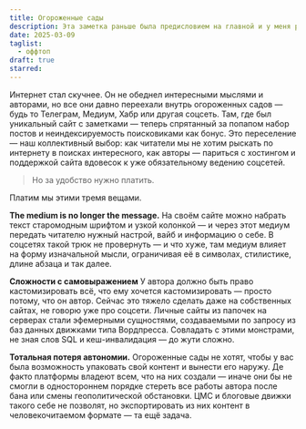 ```yaml
---
title: Огороженные сады
description: Эта заметка раньше была предисловием на главной и у меня рука не поднимается её удалить, а желания доредачить нет. Рассуждаю, как мы докатились до жизни такой и проверяю, что фича черновиков работает.
date: 2025-03-09
taglist:
  - оффтоп
draft: true
starred:
---
```

Интернет стал скучнее. Он не обеднел интересными мыслями и авторами, но все они давно переехали внутрь огороженных садов — будь то Телеграм, Медиум, Хабр или другая соцсеть. Там, где был уникальный сайт с заметками — теперь спрятанный за попапом набор постов и неиндексируемость поисковиками как бонус. Это переселение — наш коллективный выбор: как читатели мы не хотим рыскать по интернету в поисках интересного, как авторы — париться с хостингом и поддержкой сайта вдовесок к уже обязательному ведению соцсетей. 

> Но за удобство нужно платить. 

Платим мы этими тремя вещами.

**The medium is no longer the message.** На своём сайте можно набрать текст старомодным шрифтом и узкой колонкой — и через этот медиум передать читателю нужный настрой, вайб и информацию о себе. В соцсетях такой трюк не провернуть — и что хуже, там медиум влияет на форму изначальной мысли, ограничивая её в символах, стилистике, длине абзаца и так далее.

**Сложности с самовыражением**  У автора должно быть право кастомизировать всё, что ему хочется кастомизировать — просто потому, что он автор. Сейчас это тяжело сделать даже на собственных сайтах, не говорю уже про соцсети. Личные сайты из папочек на серверах стали эфемерными сущностями, создаваемыми по запросу из баз данных движками типа Вордпресса. Совладать с этими монстрами, не зная слов SQL и кеш-инвалидация — до жути сложно.

**Тотальная потеря автономии.** Огороженные сады не хотят, чтобы у вас была возможность упаковать свой контент и вынести его наружу. Де факто платформы владеют всем, что на них создали — иначе они бы не смогли в одностороннем порядке стереть все работы автора после бана или смены геополитической обстановки. ЦМС и блоговые движки такого себе не позволят, но экспортировать из них контент в человекочитаемом формате — та ещё задача.